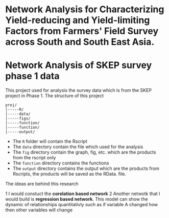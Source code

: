 # Network Analysis for Characterizing Yield-reducing and Yield-limiting Factors from Farmers' Field Survey across South and South East Asia. 

# Network Analysis of SKEP survey phase 1 data

This project used for analysis the survey data which is from the SKEP project in Phase 1. 
The structure of this project

```
proj/
|-----R/
|-----data/
|-----figs/
|-----function/
|-----function/
|-----output/
```
- The ``` R ```  folder will contain the Rscript 
- The ``` data ``` directory contain the file which used for the analysis
- The ``` fig ``` directory contain the graph, fig, etc. which are the products from the rscript only
- The ``` function ``` directory contains the functions 
- The ``` output ``` directory contains the output which are the products from Rscripts, the products will be saved as the RData.  file.

The ideas are behind this research

1 I would constuct the **corelation based network**
2 Another netwotk that I would build is **regression based network**. This model can show the dynamic of relationships quantitativly such as if variable A changed how then other variables  will change 




